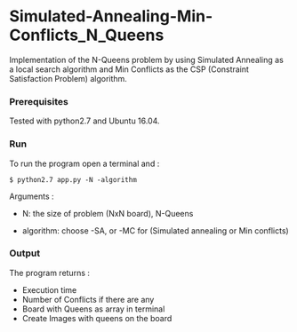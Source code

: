 # Simulated-Annealing-Min-Conflicts_N_Queens
Implementation of the N-Queens problem by using Simulated Annealing as a local search algorithm and Min Conflicts as the CSP (Constraint Satisfaction Problem) algorithm.

### Prerequisites

Tested with python2.7 and Ubuntu 16.04.

### Run

To run the program open a terminal and : 
```
$ python2.7 app.py -N -algorithm
```
Arguments :

+ N: the size of problem (NxN board), N-Queens

+ algorithm: choose -SA, or -MC for (Simulated annealing or Min conflicts)

### Output

The program returns :

+ Execution time
+ Number of Conflicts if there are any
+ Board with Queens as array in terminal
+ Create Images with queens on the board
